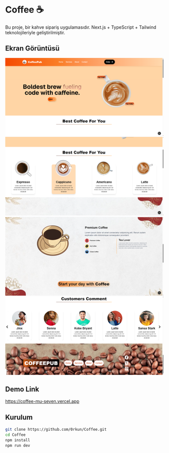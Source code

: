 # Coffee ☕️

Bu proje, bir kahve sipariş uygulamasıdır. Next.js + TypeScript + Tailwind teknolojileriyle geliştirilmiştir.

## Ekran Görüntüsü

![Ekran Görüntüsü](public/screenshots1.png)
![Ekran Görüntüsü](public/screenshots2.png)
![Ekran Görüntüsü](public/screenshots4.png)
![Ekran Görüntüsü](public/screenshots5.png)

## Demo Link

https://coffee-mu-seven.vercel.app

## Kurulum

```bash
git clone https://github.com/0rkun/Coffee.git
cd Coffee
npm install
npm run dev
```
